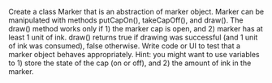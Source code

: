 Create a class Marker that is an abstraction of marker object. Marker can be manipulated with methods putCapOn(), takeCapOff(), and draw(). The draw() method works only if 1) the marker cap is open, and 2) marker has at least 1 unit of ink. draw() returns true if drawing was successful (and 1 unit of ink was consumed), false otherwise. Write code or UI to test that a marker object behaves appropriately. Hint: you might want to use variables to 1) store the state of the cap (on or off), and 2) the amount of ink in the marker.
